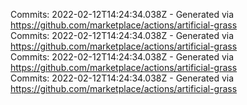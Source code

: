 Commits: 2022-02-12T14:24:34.038Z - Generated via https://github.com/marketplace/actions/artificial-grass
<br>
Commits: 2022-02-12T14:24:34.038Z - Generated via https://github.com/marketplace/actions/artificial-grass
<br>
Commits: 2022-02-12T14:24:34.038Z - Generated via https://github.com/marketplace/actions/artificial-grass
<br>
Commits: 2022-02-12T14:24:34.038Z - Generated via https://github.com/marketplace/actions/artificial-grass
<br>
